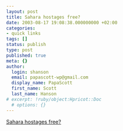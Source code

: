 ```yaml
---
layout: post
title: Sahara hostages free?
date: 2003-08-17 19:08:38.000000000 +02:00
categories:
- quick links
tags: []
status: publish
type: post
published: true
meta: {}
author:
  login: shanson
  email: papascott-wp@gmail.com
  display_name: PapaScott
  first_name: Scott
  last_name: Hanson
# excerpt: !ruby/object:Hpricot::Doc
  # options: {}
---
```

<p><a title="According to ZDF, Mali paid the ransom" href="http://www.heute.t-online.de/ZDFheute/artikel/30/0,1367,HOME-0-2060702,00.html">Sahara hostages free?</a></p>
